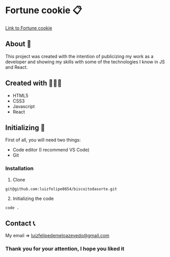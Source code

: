 # **Fortune cookie** 📋

[Link to Fortune cookie](biscoitodasorteluiz.netlify.app)

## About 📌
This project was created with the intention of publicizing my work as a developer and showing my skills with some of the technologies I know in JS and React.

## Created with 👨🏽‍💻
+ HTML5
+ CSS3
+ Javascript
+ React

## Initializing 🔰
First of all, you will need two things:
+ Code editor (I recommend VS Code)
+ Git
### Installation
1. Clone
```
git@github.com:luizfelipe0854/biscoitodasorte.git
```
2. Initializing the code
```
code .
```
## Contact 📞
My email => luizfelipedemeloazevedo@gmail.com

### Thank you for your attention, I hope you liked it


